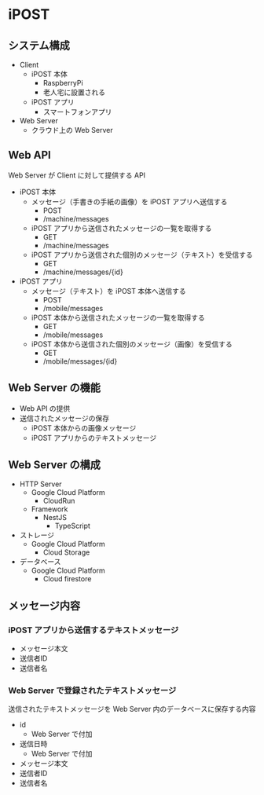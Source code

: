 # iPOST

## システム構成

- Client
    - iPOST 本体
        - RaspberryPi
        - 老人宅に設置される
    - iPOST アプリ
        - スマートフォンアプリ
- Web Server
    - クラウド上の Web Server

## Web API

Web Server が Client に対して提供する API

- iPOST 本体
    - メッセージ（手書きの手紙の画像）を iPOST アプリへ送信する
        - POST
        - /machine/messages
    - iPOST アプリから送信されたメッセージの一覧を取得する
        - GET
        - /machine/messages
    - iPOST アプリから送信された個別のメッセージ（テキスト）を受信する
        - GET
        - /machine/messages/{id}
- iPOST アプリ
    - メッセージ（テキスト）を iPOST 本体へ送信する
        - POST
        - /mobile/messages
    - iPOST 本体から送信されたメッセージの一覧を取得する
        - GET
        - /mobile/messages
    - iPOST 本体から送信された個別のメッセージ（画像）を受信する
        - GET
        - /mobile/messages/{id}

## Web Server の機能

- Web API の提供
- 送信されたメッセージの保存
    - iPOST 本体からの画像メッセージ
    - iPOST アプリからのテキストメッセージ

## Web Server の構成

- HTTP Server
    - Google Cloud Platform
        - CloudRun
    - Framework
        - NestJS
            - TypeScript
- ストレージ
    - Google Cloud Platform
        - Cloud Storage
- データベース
    - Google Cloud Platform
        - Cloud firestore

## メッセージ内容

### iPOST アプリから送信するテキストメッセージ

- メッセージ本文
- 送信者ID
- 送信者名

### Web Server で登録されたテキストメッセージ

送信されたテキストメッセージを Web Server 内のデータベースに保存する内容

- id
    - Web Server で付加
- 送信日時
    - Web Server で付加
- メッセージ本文
- 送信者ID
- 送信者名
